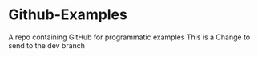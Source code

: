 # Github-Examples
A repo containing GitHub for programmatic examples
This is a Change to send to the dev branch
